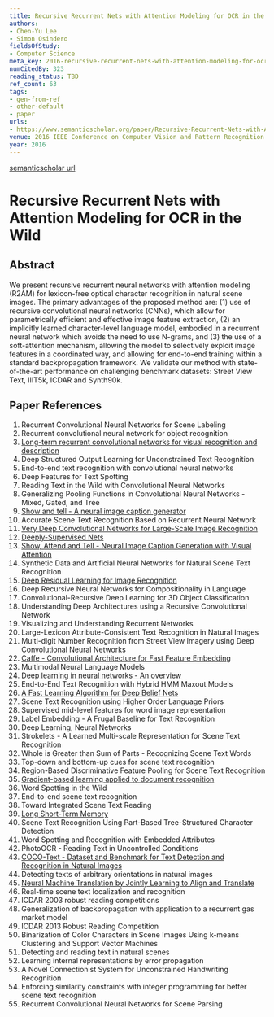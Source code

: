 ```yaml
---
title: Recursive Recurrent Nets with Attention Modeling for OCR in the Wild
authors:
- Chen-Yu Lee
- Simon Osindero
fieldsOfStudy:
- Computer Science
meta_key: 2016-recursive-recurrent-nets-with-attention-modeling-for-ocr-in-the-wild
numCitedBy: 323
reading_status: TBD
ref_count: 63
tags:
- gen-from-ref
- other-default
- paper
urls:
- https://www.semanticscholar.org/paper/Recursive-Recurrent-Nets-with-Attention-Modeling-in-Lee-Osindero/a8c9d85147039ca54b0439cde05ef8c33efecf00?sort=total-citations
venue: 2016 IEEE Conference on Computer Vision and Pattern Recognition (CVPR)
year: 2016
---
```


[semanticscholar url](https://www.semanticscholar.org/paper/Recursive-Recurrent-Nets-with-Attention-Modeling-in-Lee-Osindero/a8c9d85147039ca54b0439cde05ef8c33efecf00?sort=total-citations)

# Recursive Recurrent Nets with Attention Modeling for OCR in the Wild

## Abstract

We present recursive recurrent neural networks with attention modeling (R2AM) for lexicon-free optical character recognition in natural scene images. The primary advantages of the proposed method are: (1) use of recursive convolutional neural networks (CNNs), which allow for parametrically efficient and effective image feature extraction, (2) an implicitly learned character-level language model, embodied in a recurrent neural network which avoids the need to use N-grams, and (3) the use of a soft-attention mechanism, allowing the model to selectively exploit image features in a coordinated way, and allowing for end-to-end training within a standard backpropagation framework. We validate our method with state-of-the-art performance on challenging benchmark datasets: Street View Text, IIIT5k, ICDAR and Synth90k.

## Paper References

1. Recurrent Convolutional Neural Networks for Scene Labeling
2. Recurrent convolutional neural network for object recognition
3. [Long-term recurrent convolutional networks for visual recognition and description](2015-long-term-recurrent-convolutional-networks-for-visual-recognition-and-description)
4. Deep Structured Output Learning for Unconstrained Text Recognition
5. End-to-end text recognition with convolutional neural networks
6. Deep Features for Text Spotting
7. Reading Text in the Wild with Convolutional Neural Networks
8. Generalizing Pooling Functions in Convolutional Neural Networks - Mixed, Gated, and Tree
9. [Show and tell - A neural image caption generator](2015-show-and-tell-a-neural-image-caption-generator)
10. Accurate Scene Text Recognition Based on Recurrent Neural Network
11. [Very Deep Convolutional Networks for Large-Scale Image Recognition](2014-vggnet.md)
12. [Deeply-Supervised Nets](2015-deeply-supervised-nets)
13. [Show, Attend and Tell - Neural Image Caption Generation with Visual Attention](2015-show-attend-and-tell-neural-image-caption-generation-with-visual-attention)
14. Synthetic Data and Artificial Neural Networks for Natural Scene Text Recognition
15. [Deep Residual Learning for Image Recognition](2015-resnet.md)
16. Deep Recursive Neural Networks for Compositionality in Language
17. Convolutional-Recursive Deep Learning for 3D Object Classification
18. Understanding Deep Architectures using a Recursive Convolutional Network
19. Visualizing and Understanding Recurrent Networks
20. Large-Lexicon Attribute-Consistent Text Recognition in Natural Images
21. Multi-digit Number Recognition from Street View Imagery using Deep Convolutional Neural Networks
22. [Caffe - Convolutional Architecture for Fast Feature Embedding](2014-caffe-convolutional-architecture-for-fast-feature-embedding)
23. Multimodal Neural Language Models
24. [Deep learning in neural networks - An overview](2015-deep-learning-in-neural-networks-an-overview)
25. End-to-End Text Recognition with Hybrid HMM Maxout Models
26. [A Fast Learning Algorithm for Deep Belief Nets](2006-a-fast-learning-algorithm-for-deep-belief-nets)
27. Scene Text Recognition using Higher Order Language Priors
28. Supervised mid-level features for word image representation
29. Label Embedding - A Frugal Baseline for Text Recognition
30. Deep Learning, Neural Networks
31. Strokelets - A Learned Multi-scale Representation for Scene Text Recognition
32. Whole is Greater than Sum of Parts - Recognizing Scene Text Words
33. Top-down and bottom-up cues for scene text recognition
34. Region-Based Discriminative Feature Pooling for Scene Text Recognition
35. [Gradient-based learning applied to document recognition](1998-lenet5.md)
36. Word Spotting in the Wild
37. End-to-end scene text recognition
38. Toward Integrated Scene Text Reading
39. [Long Short-Term Memory](1997-long-short-term-memory)
40. Scene Text Recognition Using Part-Based Tree-Structured Character Detection
41. Word Spotting and Recognition with Embedded Attributes
42. PhotoOCR - Reading Text in Uncontrolled Conditions
43. [COCO-Text - Dataset and Benchmark for Text Detection and Recognition in Natural Images](2016-coco-text-dataset-and-benchmark-for-text-detection-and-recognition-in-natural-images)
44. Detecting texts of arbitrary orientations in natural images
45. [Neural Machine Translation by Jointly Learning to Align and Translate](2015-neural-machine-translation-by-jointly-learning-to-align-and-translate)
46. Real-time scene text localization and recognition
47. ICDAR 2003 robust reading competitions
48. Generalization of backpropagation with application to a recurrent gas market model
49. ICDAR 2013 Robust Reading Competition
50. Binarization of Color Characters in Scene Images Using k-means Clustering and Support Vector Machines
51. Detecting and reading text in natural scenes
52. Learning internal representations by error propagation
53. A Novel Connectionist System for Unconstrained Handwriting Recognition
54. Enforcing similarity constraints with integer programming for better scene text recognition
55. Recurrent Convolutional Neural Networks for Scene Parsing
